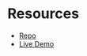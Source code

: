 # Resources 

- [Repo](https://github.com/fireship-io/next-firebase-course)
- [Live Demo](https://next.fireship.io/)
